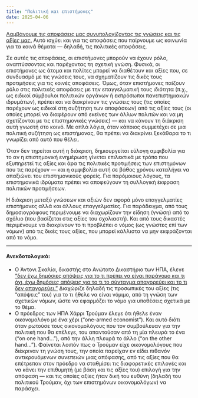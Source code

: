 ```yaml
---
title: "Πολιτική και επιστήμονες"
date: 2025-04-06 
---
```


[Λαμβάνουμε τις αποφάσεις μας συνυπολογίζοντας τις γνώσεις και τις αξίες μας.](https://www.michalis.blog/2025/03/16/knowledge-values-decisions.html) 
Αυτό ισχύει και για τις αποφάσεις που παίρνουμε ως κοινωνία για τα κοινά θέματα — δηλαδή, τις πολιτικές αποφάσεις.

Σε αυτές τις αποφάσεις, οι επιστήμονες μπορούν να έχουν ρόλο, αναπτύσσοντας και παρέχοντας τη σχετική γνώση. Φυσικά, οι επιστήμονες ως άτομα και πολίτες μπορεί να διαθέτουν και αξίες που, σε συνδυασμό με τις γνώσεις τους, να σχηματίζουν τις δικές τους προτιμήσεις για τις κοινές αποφάσεις. Όμως, όταν επιστήμονες παίζουν ρόλο στις πολιτικές αποφάσεις με την επαγγελματική τους ιδιότητα (π.χ., ως ειδικοί σύμβουλοι πολιτικών οργάνων ή εκπρόσωποι πανεπιστημιακών ιδρυμάτων), πρέπει και να διακρίνουν τις γνώσεις τους (τις οποίες παρέχουν ως ειδικοί στη συζήτηση των αποφάσεων) από τις αξίες τους (οι οποίες μπορεί να διαφέρουν από εκείνες των άλλων πολιτών και να μη σχετίζονται με τις επιστημονικές γνώσεις) — και να κάνουν τη διάκριση αυτή γνωστή στο κοινό. Με απλά λόγια, όταν κάποιος συμμετέχει σε μια πολιτική συζήτηση ως επιστήμονας, θα πρέπει να διακρίνει ξεκάθαρα το τι γνωρίζει από αυτό που θέλει.

Όταν δεν τηρείται αυτή η διάκριση, δημιουργείται εύλογη αμφιβολία για το αν η επιστημονική ενημέρωση  γίνεται επιλεκτικά με τρόπο που εξυπηρετεί τις αξίες και άρα τις πολιτικές προτιμήσεις των επιστημόνων που τις παρέχουν — και η αμφιβολία αυτή σε βάθος χρόνου καταλήγει να απαξιώνει του επιστημονικούς φορείς. Για παρόμοιους λόγους, τα επιστημονικά ιδρύματα πρέπει να αποφεύγουν τη συλλογική έκφραση πολιτικών προτιμήσεων. 

Η διάκριση μεταξύ γνώσεων και αξιών δεν αφορά μόνο επαγγελματίες επιστήμονες αλλά και άλλους επαγγελματίες. Για παράδειγμα, από τους δημοσιογράφους περιμένουμε να διαχωρίζουν την είδηση (γνώση) από το σχόλιο (που βασίζεται στις αξίες του σχολιαστή). Και από τους δικαστές περιμένουμε να διακρίνουν το τι προβλέπει ο νόμος (ως γνώστες επί των νόμων) από τις δικές τους αξίες, που μπορεί κάλλιστα να μην εκφράζονται από το νόμο.

--- 

#### Ανεκδοτολογικά:

- Ο Άντονι Σκαλία, δικαστής στο Ανώτατο Δικαστήριο των ΗΠΑ, έλεγε [“δεν έχω δημόσιες απόψεις για το τι πρέπει να είναι παράνομο και τι όχι, έχω δημόσιες απόψεις για το τι το σύνταγμα απαγορεύει και το τι δεν απαγορεύει.”](https://www.youtube.com/watch?v=Rj_MhS2u-Pk) Διαχώριζε δηλαδή τις προσωπικές του αξίες (τις “απόψεις” του) για το τι ήθελε να είναι νόμιμο, από τη γνώση των σχετικών νόμων, ώστε να εφαρμόζει το νόμο για υποθέσεις σχετικά με το θέμα.
- Ο πρόεδρος των ΗΠΑ Χάρρι Τρούμαν έλεγε ότι ήθελε έναν οικονομολόγο με ένα χέρι (“one-armed economist”). Και αυτό διότι όταν ρωτούσε τους οικονομολόγους που τον συμβούλευαν για την πολιτική που θα επέλεγε, του απαντούσαν από τη μία πλευρά το ένα (“on one hand…”), από την άλλη πλευρά το άλλο (“on the other hand…”). Φαίνεται λοιπόν πως ο Τρούμαν είχε οικονομολόγους που διέκριναν τη γνώση τους, την οποία παρείχαν εν είδει πιθανόν αντικρουόμενων συνεπειών μιας απόφασης, από τις αξίες που θα επέτρεπαν στον πρόεδρο να σταθμίσει τις διαφορετικές επιλογές και να κάνει την επιθυμητή (με βάση και τις αξίες του) επιλογή για την απόφαση — και τις οποίες αξίες ήταν δική του ευθύνη (δηλαδή του πολιτικού Τρούμαν, όχι των επιστημόνων οικονομολόγων) να παράσχει.
